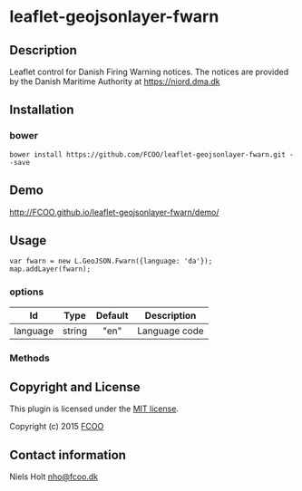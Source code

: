 # leaflet-geojsonlayer-fwarn
>


## Description
Leaflet control for Danish Firing Warning notices. 
The notices are provided by the Danish Maritime Authority at https://niord.dma.dk


## Installation
### bower
`bower install https://github.com/FCOO/leaflet-geojsonlayer-fwarn.git --save`

## Demo
http://FCOO.github.io/leaflet-geojsonlayer-fwarn/demo/ 

## Usage

	var fwarn = new L.GeoJSON.Fwarn({language: 'da'});
	map.addLayer(fwarn);


### options
| Id | Type | Default | Description |
| :--: | :--: | :-----: | --- |
language | string | "en" | Language code |

### Methods


## Copyright and License
This plugin is licensed under the [MIT license](https://github.com/FCOO/leaflet-geojsonlayer-fwarn/LICENSE).

Copyright (c) 2015 [FCOO](https://github.com/FCOO)

## Contact information

Niels Holt nho@fcoo.dk

